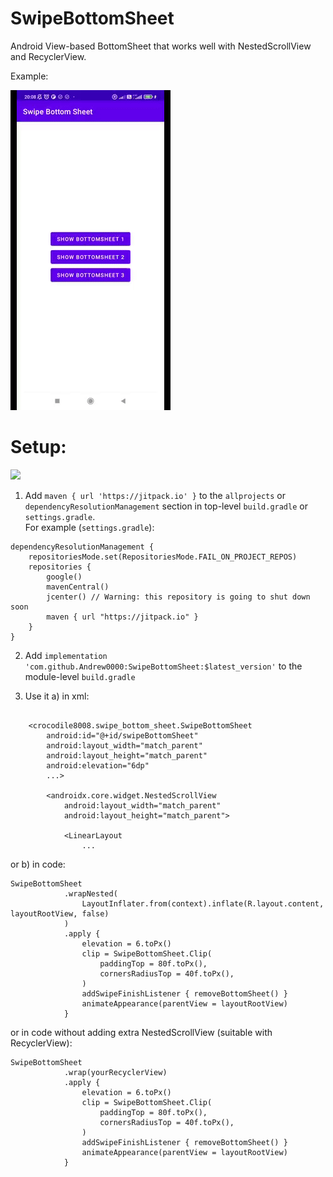 # SwipeBottomSheet

Android View-based BottomSheet that works well with NestedScrollView and RecyclerView.

Example:

![picture](https://raw.githubusercontent.com/Andrew0000/SwipeBottomSheet/master/files/SwipeBottomSheet_example.gif)


# Setup:  

[![](https://jitpack.io/v/Andrew0000/SwipeBottomSheet.svg)](https://jitpack.io/#Andrew0000/SwipeBottomSheet)

1. Add `maven { url 'https://jitpack.io' }` to the `allprojects` or `dependencyResolutionManagement` section in top-level `build.gradle` or `settings.gradle`.  
For example (`settings.gradle`):
```
dependencyResolutionManagement {
    repositoriesMode.set(RepositoriesMode.FAIL_ON_PROJECT_REPOS)
    repositories {
        google()
        mavenCentral()
        jcenter() // Warning: this repository is going to shut down soon
        maven { url "https://jitpack.io" }
    }
}
```
2. Add `implementation 'com.github.Andrew0000:SwipeBottomSheet:$latest_version'` to the module-level `build.gradle`  

3. Use it a) in xml:
```

    <crocodile8008.swipe_bottom_sheet.SwipeBottomSheet
        android:id="@+id/swipeBottomSheet"
        android:layout_width="match_parent"
        android:layout_height="match_parent"
        android:elevation="6dp"
        ...>

        <androidx.core.widget.NestedScrollView
            android:layout_width="match_parent"
            android:layout_height="match_parent">

            <LinearLayout
                ...
```
or b) in code:
```
SwipeBottomSheet
            .wrapNested(
                LayoutInflater.from(context).inflate(R.layout.content, layoutRootView, false)
            )
            .apply {
                elevation = 6.toPx()
                clip = SwipeBottomSheet.Clip(
                    paddingTop = 80f.toPx(),
                    cornersRadiusTop = 40f.toPx(),
                )
                addSwipeFinishListener { removeBottomSheet() }
                animateAppearance(parentView = layoutRootView)
            }
```
or in code without adding extra NestedScrollView (suitable with RecyclerView):
```
SwipeBottomSheet
            .wrap(yourRecyclerView)
            .apply {
                elevation = 6.toPx()
                clip = SwipeBottomSheet.Clip(
                    paddingTop = 80f.toPx(),
                    cornersRadiusTop = 40f.toPx(),
                )
                addSwipeFinishListener { removeBottomSheet() }
                animateAppearance(parentView = layoutRootView)
            }
```
